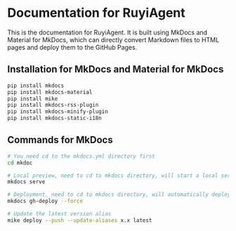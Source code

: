 # Documentation for RuyiAgent

This is the documentation for RuyiAgent. It is built using MkDocs and Material for MkDocs, which can directly convert Markdown files to HTML pages and deploy them to the GitHub Pages.

## Installation for MkDocs and Material for MkDocs

``` bash
pip install mkdocs
pip install mkdocs-material
pip install mike
pip install mkdocs-rss-plugin
pip install mkdocs-minify-plugin
pip install mkdocs-static-i18n
```

## Commands for MkDocs

``` bash
# You need cd to the mkdocs.yml directory first
cd mkdoc

# Local preview, need to cd to mkdocs directory, will start a local server on port 8000
mkdocs serve

# Deployment, need to cd to mkdocs directory, will automatically deploy the latest documentation to the gh-pages branch of the github repo
mkdocs gh-deploy --force

# Update the latest version alias
mike deploy --push --update-aliases x.x latest
```
